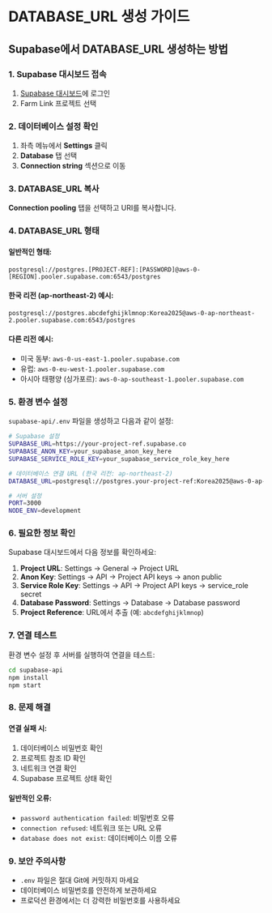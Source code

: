 # DATABASE_URL 생성 가이드

## Supabase에서 DATABASE_URL 생성하는 방법

### 1. Supabase 대시보드 접속
1. [Supabase 대시보드](https://supabase.com/dashboard)에 로그인
2. Farm Link 프로젝트 선택

### 2. 데이터베이스 설정 확인
1. 좌측 메뉴에서 **Settings** 클릭
2. **Database** 탭 선택
3. **Connection string** 섹션으로 이동

### 3. DATABASE_URL 복사
**Connection pooling** 탭을 선택하고 URI를 복사합니다.

### 4. DATABASE_URL 형태

#### 일반적인 형태:
```
postgresql://postgres.[PROJECT-REF]:[PASSWORD]@aws-0-[REGION].pooler.supabase.com:6543/postgres
```

#### 한국 리전 (ap-northeast-2) 예시:
```
postgresql://postgres.abcdefghijklmnop:Korea2025@aws-0-ap-northeast-2.pooler.supabase.com:6543/postgres
```

#### 다른 리전 예시:
- 미국 동부: `aws-0-us-east-1.pooler.supabase.com`
- 유럽: `aws-0-eu-west-1.pooler.supabase.com`
- 아시아 태평양 (싱가포르): `aws-0-ap-southeast-1.pooler.supabase.com`

### 5. 환경 변수 설정

`supabase-api/.env` 파일을 생성하고 다음과 같이 설정:

```bash
# Supabase 설정
SUPABASE_URL=https://your-project-ref.supabase.co
SUPABASE_ANON_KEY=your_supabase_anon_key_here
SUPABASE_SERVICE_ROLE_KEY=your_supabase_service_role_key_here

# 데이터베이스 연결 URL (한국 리전: ap-northeast-2)
DATABASE_URL=postgresql://postgres.your-project-ref:Korea2025@aws-0-ap-northeast-2.pooler.supabase.com:6543/postgres

# 서버 설정
PORT=3000
NODE_ENV=development
```

### 6. 필요한 정보 확인

Supabase 대시보드에서 다음 정보를 확인하세요:

1. **Project URL**: Settings → General → Project URL
2. **Anon Key**: Settings → API → Project API keys → anon public
3. **Service Role Key**: Settings → API → Project API keys → service_role secret
4. **Database Password**: Settings → Database → Database password
5. **Project Reference**: URL에서 추출 (예: `abcdefghijklmnop`)

### 7. 연결 테스트

환경 변수 설정 후 서버를 실행하여 연결을 테스트:

```bash
cd supabase-api
npm install
npm start
```

### 8. 문제 해결

#### 연결 실패 시:
1. 데이터베이스 비밀번호 확인
2. 프로젝트 참조 ID 확인
3. 네트워크 연결 확인
4. Supabase 프로젝트 상태 확인

#### 일반적인 오류:
- `password authentication failed`: 비밀번호 오류
- `connection refused`: 네트워크 또는 URL 오류
- `database does not exist`: 데이터베이스 이름 오류

### 9. 보안 주의사항

- `.env` 파일은 절대 Git에 커밋하지 마세요
- 데이터베이스 비밀번호를 안전하게 보관하세요
- 프로덕션 환경에서는 더 강력한 비밀번호를 사용하세요
